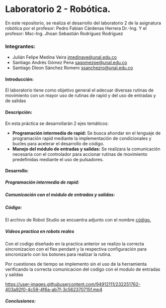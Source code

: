 # Laboratorio 2 - Robótica.
En este repositorio, se realiza el desarrollo del laboratorio 2 de la asignatura robótica por el profesor: Pedro Fabian Cárdenas Herrera Dr.-Ing. Y el profesor:
Msc-Ing. Jhoan Sebastián Rodríguez Rodríguez

### Integrantes:
- Julián Felipe Medina Veira <jmedinave@unal.edu.co>
- Santiago Andrés Gómez Pena <sagomezpe@unal.edu.co>
- Santiago Dleon Sánchez Romero <ssanchezro@unal.edu.co>

#### Introducción:
El laboratorio tiene como objetivo general el adecuar diversas rutinas de movimiento con un mayor uso de rutinas de rapid y del uso de entradas y de salidas

#### Descripción:
En esta práctica se desarrollarán 2 ejes temáticos:
- **Programación intermedia de rapid:** Se busca ahondar en el lenguaje de programación rapid mediante la implementación de condicionales y bucles para acelerar el desarrollo de código.
- **Manejo del módulo de entradas y salidas:** Se realizara la comunicación necesaria con el controlador para accionar rutinas de movimiento predefinidas mediante el uso de pulsadores.

#### Desarrollo:
##### Programación intermedia de rapid:

##### Comunicación con el módulo de entradas y salidas:


##### Código:
El archivo de Robot Studio se encuentra adjunto con el nombre  <a href="https://github.com/jmedinave/Lab-1-robotica/blob/main/InicialesRobotStudio.rar">código.</a>

##### Videos practica en robots reales
Con el codigo diseñado en la practica anterior se realizo la correcta sincronizacion con el flex pendant y la respectiva configuración para sincronizarlo con los botones para realizar la rutina.

Por cuestiones de tiempo se implemento sin el uso de la herramienta verificando la correcta comunicacion del codigo con el modulo de entradas y salidas

https://user-images.githubusercontent.com/94912111/232251762-403a92f0-4c58-4f6a-ab7f-3c562370715f.mp4


##### Conclusiones:


